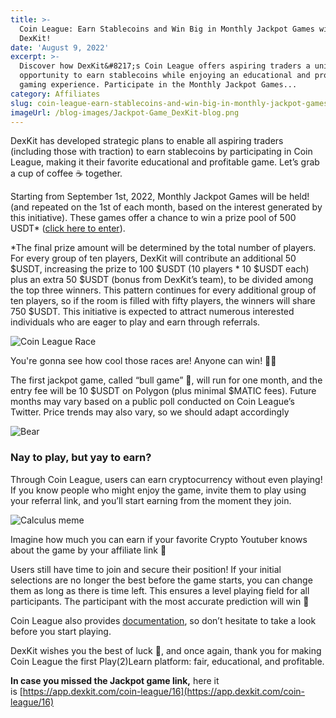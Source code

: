 ```yaml
---
title: >-
  Coin League: Earn Stablecoins and Win Big in Monthly Jackpot Games with
  DexKit!
date: 'August 9, 2022'
excerpt: >-
  Discover how DexKit&#8217;s Coin League offers aspiring traders a unique
  opportunity to earn stablecoins while enjoying an educational and profitable
  gaming experience. Participate in the Monthly Jackpot Games...
category: Affiliates
slug: coin-league-earn-stablecoins-and-win-big-in-monthly-jackpot-games-with-dexkit
imageUrl: /blog-images/Jackpot-Game_DexKit-blog.png
---
```


DexKit has developed strategic plans to enable all aspiring traders (including those with traction) to earn stablecoins by participating in Coin League, making it their favorite educational and profitable game. Let’s grab a cup of coffee ☕ together.

Starting from September 1st, 2022, Monthly Jackpot Games will be held! (and repeated on the 1st of each month, based on the interest generated by this initiative). These games offer a chance to win a prize pool of 500 USDT\* ([click here to enter](https://app.dexkit.com/coin-league/16)).

\*The final prize amount will be determined by the total number of players. For every group of ten players, DexKit will contribute an additional 50 $USDT, increasing the prize to 100 $USDT (10 players \* 10 $USDT each) plus an extra 50 $USDT (bonus from DexKit’s team), to be divided among the top three winners. This pattern continues for every additional group of ten players, so if the room is filled with fifty players, the winners will share 750 $USDT. This initiative is expected to attract numerous interested individuals who are eager to play and earn through referrals.

![Coin League Race](/blog-images/coin_league_race_1.png)

You're gonna see how cool those races are! Anyone can win! 🥁🤯

The first jackpot game, called “bull game” 🐂, will run for one month, and the entry fee will be 10 $USDT on Polygon (plus minimal $MATIC fees). Future months may vary based on a public poll conducted on Coin League’s Twitter. Price trends may also vary, so we should adapt accordingly

![Bear](/blog-images/beargamecoinleague_moddy-1.gif)

### Nay to play, but yay to earn?

Through Coin League, users can earn cryptocurrency without even playing! If you know people who might enjoy the game, invite them to play using your referral link, and you’ll start earning from the moment they join.

![Calculus meme](/blog-images/calculus.gif)

Imagine how much you can earn if your favorite Crypto Youtuber knows about the game by your affiliate link 👀

Users still have time to join and secure their position! If your initial selections are no longer the best before the game starts, you can change them as long as there is time left. This ensures a level playing field for all participants. The participant with the most accurate prediction will win 🔮

Coin League also provides [documentation](https://docs.dexkit.com/gaming/predictions-hub/coin-league), so don’t hesitate to take a look before you start playing.

DexKit wishes you the best of luck 🤗, and once again, thank you for making Coin League the first Play(2)Learn platform: fair, educational, and profitable.

**In case you missed the Jackpot game link,** here it is [https://app.dexkit.com/coin-league/16](https://app.dexkit.com/coin-league/16)
